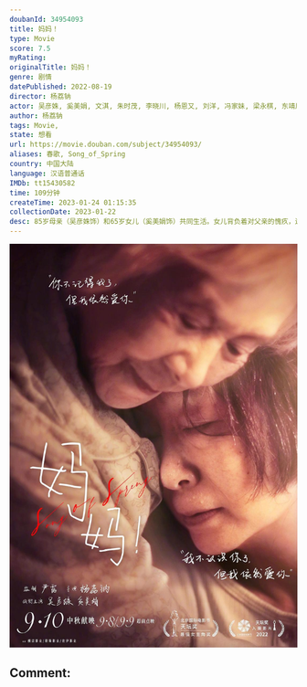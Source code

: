 ```yaml
---
doubanId: 34954093
title: 妈妈！
type: Movie
score: 7.5
myRating: 
originalTitle: 妈妈！
genre: 剧情
datePublished: 2022-08-19
director: 杨荔钠
actor: 吴彦姝, 奚美娟, 文淇, 朱时茂, 李晓川, 杨恩又, 刘洋, 冯家妹, 梁永棋, 东靖川, 任洛敏, 徐艺瑄
author: 杨荔钠
tags: Movie, 
state: 想看
url: https://movie.douban.com/subject/34954093/
aliases: 春歌, Song_of_Spring
country: 中国大陆
language: 汉语普通话
IMDb: tt15430582
time: 109分钟
createTime: 2023-01-24 01:15:35
collectionDate: 2023-01-22
desc: 85岁母亲（吴彦姝饰）和65岁女儿（奚美娟饰）共同生活。女儿背负着对父亲的愧疚，过着清教徒般的生活，阿尔茨海默病让她变成了另外一个人，年迈的母亲需要付出顽强的生命力照顾女儿。两个生命在进程中彼此成...
---
```


![image](assets/p2879572001.jpg)

Comment: 
---

